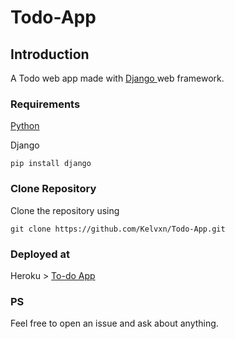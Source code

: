 # Todo-App
<h2> Introduction </h2>
A Todo web app made with <a href="djangoproject.com"> Django </a> web framework.

<h3> Requirements </h3>
<a href="python.org"> Python </a>

Django
```
pip install django
```

<h3> Clone Repository </h3>
Clone the repository using

```
git clone https://github.com/Kelvxn/Todo-App.git
```

<h3> Deployed at </h3>
Heroku >  <a href="klvn-todo.herokuapp.com"> To-do App </a>

<h3> PS </h3>
Feel free to open an issue and ask about anything.
